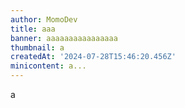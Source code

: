 ```yaml
---
author: MomoDev
title: aaa
banner: aaaaaaaaaaaaaaaa
thumbnail: a
createdAt: '2024-07-28T15:46:20.456Z'
minicontent: a...
---
```

a
